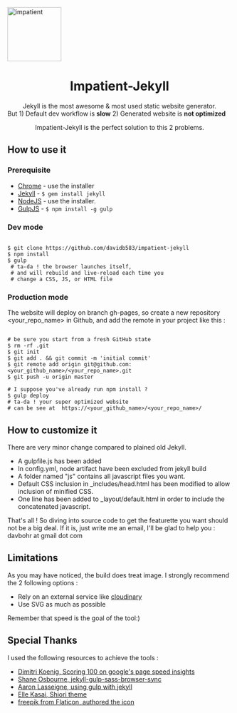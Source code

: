 
<p align="center">

<img align="center" src="http://res.cloudinary.com/toutuncafe/image/upload/c_scale,w_62/v1464290677/going-to-work_xpo4ji.svg"
width="121" alt="impatient">

</p>



<h1 align="center">Impatient-Jekyll</h1>
<div align="center">Jekyll is the most awesome & most used static website generator.</div><div> But 1) Default dev workflow is <strong>slow</strong> 2) Generated website is <strong>not optimized</strong></div>
<p align="center">Impatient-Jekyll is the perfect solution to this 2 problems.</p>



## How to use it

### Prerequisite


 - [Chrome](https://www.google.com/chrome/) - use the installer
 - [Jekyll](https://jekyllrb.com/) - ```$ gem install jekyll```
 - [NodeJS](https://nodejs.org/en/download/) - use the installer.
 - [GulpJS](http://gulpjs.com/GulpJS) - ```$ npm install -g gulp ```

### Dev mode

```shell

$ git clone https://github.com/davidb583/impatient-jekyll
$ npm install
$ gulp
 # ta-da ! the browser launches itself,
 # and will rebuild and live-reload each time you
 # change a CSS, JS, or HTML file
```

### Production mode

The website will deploy on branch gh-pages, so create a new repository <your_repo_name> in Github, and add the remote in your project like this :


```shell

# be sure you start from a fresh GitHub state
$ rm -rf .git
$ git init
$ git add . && git commit -m 'initial commit'
$ git remote add origin git@github.com:<your_github_name>/<your_repo_name>.git
$ git push -u origin master

# I suppose you've already run npm install ?
$ gulp deploy
# ta-da ! your super optimized website
# can be see at  https://<your_github_name>/<your_repo_name>/
```


## How to customize it

There are very minor change compared to plained old Jekyll.

 - A gulpfile.js has been added
 - In config.yml, node artifact have been excluded from jekyll build
 - A folder named "js" contains all javascript files you want.
 - Default CSS inclusion in _includes/head.html has been modified to allow inclusion of minified CSS.
 - One line has been added to _layout/default.html in order to include the concatenated javascript.



 That's all ! So diving into source code to get the featurette you want should not be a big deal. If it is, just write me an email, I'll be glad to help you : davbohr at gmail dot com

## Limitations

As you may have noticed, the build does treat image. I strongly recommend the 2 following options :
- Rely on an external service like [cloudinary](https://cloudinary.com/)
- Use SVG as much as possible

Remember that speed is the goal of the tool:)

## Special Thanks

I used the following resources to achieve the tools :

 - [Dimitri Koenig, Scoring 100 on google's page speed insights]( https://www.dimitrikoenig.net/scoring-100-on-googles-pagespeed-insights.html)
 - [Shane Osbourne, jekyll-gulp-sass-browser-sync](https://github.com/shakyShane/jekyll-gulp-sass-browser-sync)
 - [Aaron Lasseigne, using gulp with jekyll](http://aaronlasseigne.com/2016/02/03/using-gulp-with-jekyll/)
 - [Elle Kasai, Shiori theme](https://github.com/ellekasai/shiori)
 - [freepik from Flaticon, authored the icon](http://www.flaticon.com/authors/freepik)
